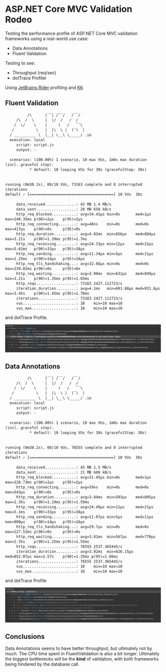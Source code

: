 # ASP.NET Core MVC Validation Rodeo

Testing the performance profile of ASP.NET Core MVC validation frameworks using a real-world use case:

- Data Annotations
- Fluent Validation

Testing to see:

- Throughput (req/sec)
- dotTrace Profiler

Using [JetBrains Rider](https://jetbrains.com/rider) profiling and [K6](https://k6.io).

## Fluent Validation

```console
          /\      |‾‾| /‾‾/   /‾‾/   
     /\  /  \     |  |/  /   /  /    
    /  \/    \    |     (   /   ‾‾\  
   /          \   |  |\  \ |  (‾)  | 
  / __________ \  |__| \__\ \_____/ .io
  execution: local
     script: script.js
     output: -

  scenarios: (100.00%) 1 scenario, 10 max VUs, 1m0s max duration (incl. graceful stop):
           * default: 10 looping VUs for 30s (gracefulStop: 30s)


running (0m30.1s), 00/10 VUs, 73163 complete and 0 interrupted iterations
default ✓ [======================================] 10 VUs  30s

     data_received..............: 43 MB 1.4 MB/s
     data_sent..................: 20 MB 658 kB/s
     http_req_blocked...........: avg=34.41µs min=0s       med=1µs     max=240.35ms p(90)=2µs    p(95)=2µs   
     http_req_connecting........: avg=48ns    min=0s       med=0s      max=417µs    p(90)=0s     p(95)=0s    
     http_req_duration..........: avg=4.02ms  min=656µs    med=884µs   max=3.21s    p(90)=1.39ms p(95)=1.7ms 
     http_req_receiving.........: avg=24.33µs min=12µs     med=22µs    max=5.62ms   p(90)=33µs   p(95)=38µs  
     http_req_sending...........: avg=11.34µs min=5µs      med=11µs    max=1.25ms   p(90)=14µs   p(95)=16µs  
     http_req_tls_handshaking...: avg=32.66µs min=0s       med=0s      max=239.02ms p(90)=0s     p(95)=0s    
     http_req_waiting...........: avg=3.98ms  min=632µs    med=849µs   max=3.21s    p(90)=1.35ms p(95)=1.65ms
     http_reqs..................: 73163 2427.112723/s
     iteration_duration.........: avg=4.1ms   min=691.88µs med=931.6µs max=3.45s    p(90)=1.45ms p(95)=1.76ms
     iterations.................: 73163 2427.112723/s
     vus........................: 10    min=10 max=10
     vus_max....................: 10    min=10 max=10

```

and dotTrace Profile.

![](./fluent-validation.png)

## Data Annotations

```console
          /\      |‾‾| /‾‾/   /‾‾/   
     /\  /  \     |  |/  /   /  /    
    /  \/    \    |     (   /   ‾‾\  
   /          \   |  |\  \ |  (‾)  | 
  / __________ \  |__| \__\ \_____/ .io
  execution: local
     script: script.js
     output: -

  scenarios: (100.00%) 1 scenario, 10 max VUs, 1m0s max duration (incl. graceful stop):
           * default: 10 looping VUs for 30s (gracefulStop: 30s)


running (0m30.2s), 00/10 VUs, 76555 complete and 0 interrupted iterations
default ✓ [======================================] 10 VUs  30s

     data_received..............: 45 MB 1.5 MB/s
     data_sent..................: 21 MB 688 kB/s
     http_req_blocked...........: avg=31.45µs min=0s       med=1µs      max=228.73ms p(90)=2µs    p(95)=2µs   
     http_req_connecting........: avg=59ns    min=0s       med=0s       max=543µs    p(90)=0s     p(95)=0s    
     http_req_duration..........: avg=3.84ms  min=593µs    med=805µs    max=2.35s    p(90)=1.29ms p(95)=1.59ms
     http_req_receiving.........: avg=24.49µs min=11µs     med=21µs     max=5.1ms    p(90)=33µs   p(95)=38µs  
     http_req_sending...........: avg=11.07µs min=5µs      med=11µs     max=800µs    p(90)=14µs   p(95)=16µs  
     http_req_tls_handshaking...: avg=29.7µs  min=0s       med=0s       max=227.52ms p(90)=0s     p(95)=0s    
     http_req_waiting...........: avg=3.81ms  min=567µs    med=770µs    max=2.35s    p(90)=1.25ms p(95)=1.55ms
     http_reqs..................: 76555 2537.365445/s
     iteration_duration.........: avg=3.92ms  min=626.15µs med=852.07µs max=2.57s    p(90)=1.35ms p(95)=1.66ms
     iterations.................: 76555 2537.365445/s
     vus........................: 10    min=10 max=10
     vus_max....................: 10    min=10 max=10
```

and dotTrace Profile

![](./data-annotations.png)

## Conclusions

Data Annotations seems to have better throughput, but ultimately not by much. The CPU time spent in FluentValidation is also a bit longer. Ultimately the biggest bottlenecks will be the **kind** of validation, with both frameworks being hindered by the database call. 